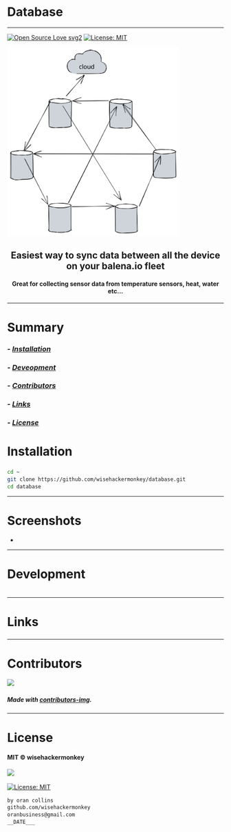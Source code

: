 # Database
----
[![Open Source Love svg2](https://badges.frapsoft.com/os/v2/open-source.svg?v=103)](https://github.com/ellerbrock/open-source-badges/)
[![License: MIT](https://img.shields.io/badge/License-MIT-yellow.svg)](https://opensource.org/licenses/MIT)


<img src="assets/diagram_v1.svg" width="400">


<h2 align="center">Easiest way to sync data between all the device on your balena.io fleet </h2>

<h4 align="center">Great for collecting sensor data from temperature sensors, heat, water etc...</h4>

---


# Summary
### -  *[Installation](#Installation)*
### -  *[Deveopment](#For-developers)*
### -  *[Contributors](#Contributors)*
### -  *[Links](#Links)*
### -  *[License](#License)*













 
# Installation
### 
```bash
cd ~
git clone https://github.com/wisehackermonkey/database.git
cd database
```











 -----------------
# Screenshots
- <!-- <img src="NNNNNNNNNNNNN" width="400"> -->














-----------------
# Development
### 
```bash
```












 
---
# Links
### 
### 
### 
### 
### 












 -----------------
# Contributors

[![](https://contrib.rocks/image?repo=wisehackermonkey/database)](https://github.com/wisehackermonkey/database/graphs/contributors)

##### Made with [contributors-img](https://contrib.rocks).

-----------------


# License

#### MIT © wisehackermonkey
<img src="osi-logo.png" width="100">

[![License: MIT](https://img.shields.io/badge/License-MIT-yellow.svg)](https://opensource.org/licenses/MIT)
```bash
by oran collins
github.com/wisehackermonkey
oranbusiness@gmail.com
__DATE___
```
<!-- 

# Docker
### Build
```bash
cd ~
git clone https://github.com/wisehackermonkey/database.git
cd database
docker build -t wisehackermonkey/database:latest .  
```
### Run
```bash
docker run -it --rm --name wisehackermonkey/database:latest  
```
### Docker-compose
```bash
docker-compose build
docker-compose up 
```
# Publish Docker Image
```bash
docker build -t wisehackermonkey/database:latest .
docker login
docker push wisehackermonkey/database:latest
```
# Deploy on netlify
```
npm install netlify-cli -g
netlify login
netlify deploy
netlify deploy --prod
```
-->